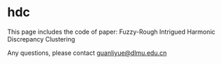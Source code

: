 # hdc

This page includes the code of paper: Fuzzy-Rough Intrigued Harmonic Discrepancy Clustering

Any questions, please contact guanliyue@dlmu.edu.cn


